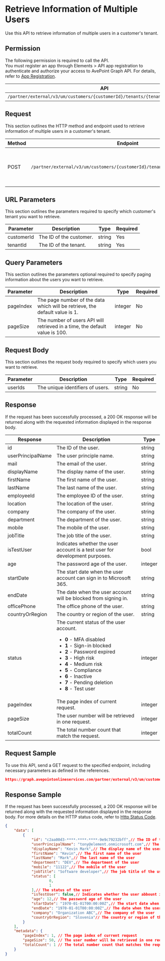 # Retrieve Information of Multiple Users

Use this API to retrieve information of multiple users in a customer's tenant.  

## Permission  

The following permission is required to call the API.  
You must register an app through Elements > API app registration to authenticate and authorize your access to AvePoint Graph API. For details, refer to [App Registration](../../register-app.md).

| API | Permission |
|-----------|-----------|
| `/partner/external/v3/um/customers/{customerId}/tenants/{tenantId}/users/batch` | elements.um.user.read.all |  

## Request

This section outlines the HTTP method and endpoint used to retrieve information of multiple users in a customer's tenant.

| Method | Endpoint | Description |
|-----------|-----------|-----------|
|POST|`/partner/external/v3/um/customers/{customerId}/tenants/{tenantId}/users/batch`|Retrieves information of multiple users in a customer's tenant.|

## URL Parameters

This section outlines the parameters required to specify which customer's tenant you want to retrieve.

| Parameter | Description | Type | Required |
| --- | --- | --- | --- |
| customerId | The ID of the customer. | string | Yes |
| tenantId | The ID of the tenant. | string | Yes |

## Query Parameters

This section outlines the parameters optional required to specify paging information about the users you want to retrieve.

| Parameter | Description | Type | Required |
| --- | --- | --- | --- |
| pageIndex | The page number of the data which will be retrieve, the default value is 1. | integer | No |
| pageSize | The number of users API will retrieved in a time, the default value is 100. | integer | No |

## Request Body

This section outlines the request body required to specify which users you want to retrieve.

| Parameter | Description | Type | Required |
| --- | --- | --- | --- |
| userIds | The unique identifiers of users. | string | No |

## Response

If the request has been successfully processed, a 200 OK response will be returned along with the requested information displayed in the response body.

| Response | Description | Type |
| --- | --- | --- |
| id | The ID of the user. | string |
| userPrincipalName | The user principle name. | string |
| mail | The email of the user. | string |
| displayName | The display name of the user. | string |
| firstName | The first name of the user. | string |
| lastName | The last name of the user. | string |
| employeeId | The employee ID of the user. | string |
| location | The location of the user. | string |
| company | The company of the user. | string |
| department | The department of the user. | string |
| mobile | The mobile of the user. | string |
| jobTitle | The job title of the user. | string |
| isTestUser | Indicates whether the user account is a test user for development purposes. | bool |
| age | The password age of the user. | integer |
| startDate | The start date when the user account can sign in to Microsoft 365.| string |
| endDate | The date when the user account will be blocked from signing in.| string |
| officePhone | The office phone of the user. | string |
| countryOrRegion | The country or region of the user. | string |
| status | The current status of the user account. <ul><li>**0** - MFA disabled</li><li>**1** - Sign-in blocked</li><li>**2** - Password expired</li><li>**3** - High risk</li><li>**4** - Medium risk</li><li>**5** - Compliance</li><li>**6** - Inactive</li><li>**7** - Pending deletion</li><li>**8** - Test user</li></ul> | integer |
| pageIndex | The page index of current request. | integer |
| pageSize | The user number will be retrieved in one request. | integer |
| totalCount | The total number count that match the request. | integer |

## Request Sample

To use this API, send a GET request to the specified endpoint, including necessary parameters as defined in the references.

```json
https://graph.avepointonlineservices.com/partner/external/v3/um/customers/966f35cc-****-****-****-25cdbcf82a07/tenants/0c7715b3-****-****-****-f3634dcfacec/users/batch
```

## Response Sample

If the request has been successfully processed, a 200 OK response will be returned along with the requested information displayed in the response body. For more details on the HTTP status code, refer to [Http Status Code](../../Use-AvePoint-Graph-API.md/#http-status-code).

```json 
{
    "data": [
        {
            "id": "c2aa00d3-****-****-****-9e9c79232bff",// The ID of the user
            "userPrincipalName": "tony@element.onmicrosoft.com",// The user principle name
            "displayName": "Kevin Mark",// The display name of the user
            "firstName": "Kevin",// The first name of the user
            "lastName": "Mark",// The last name of the user
            "department": "DEV",// The department of the user
            "mobile": "11122",// The mobile of the user
            "jobTitle": "Software developer",// The job title of the user
            "status": [
                    0, 
                    1
            ],// The status of the user
            "isTestUser": false,// Indicates whether the user abbount is a test user for development purposes
            "age": 12,// The password age of the user
            "startDate": "1970-01-01T00:00:00Z",// The start date when the user account can sign in to Microsoft 365
            "endDate": "1970-01-01T00:00:00Z",// The date when the user account will be blocked from signing in
            "company": "Organization ABC",// The company of the user
            "countryOrRegion": "Slovenia"// The country or region of the user
        }
    ],
    "metadata": {
        "pageIndex": 1, // The page index of current request
        "pageSize": 50, // The user number will be retrieved in one request
        "totalCount": 1 // The total number count that matches the request
    }
}
